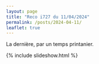 ```yaml
---
layout: page
title: "Reco i727 du 11/04/2024"
permalink: /posts/2024-04-11/
leaflet: true
---
```

La dernière, par un temps printanier.

{% include slideshow.html %}